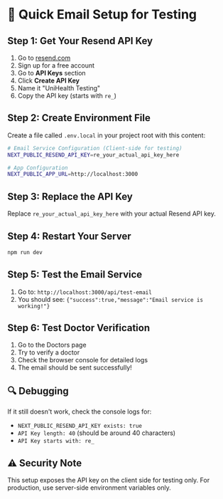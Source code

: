 # 🚀 Quick Email Setup for Testing

## Step 1: Get Your Resend API Key

1. Go to [resend.com](https://resend.com)
2. Sign up for a free account
3. Go to **API Keys** section
4. Click **Create API Key**
5. Name it "UniHealth Testing"
6. Copy the API key (starts with `re_`)

## Step 2: Create Environment File

Create a file called `.env.local` in your project root with this content:

```bash
# Email Service Configuration (Client-side for testing)
NEXT_PUBLIC_RESEND_API_KEY=re_your_actual_api_key_here

# App Configuration
NEXT_PUBLIC_APP_URL=http://localhost:3000
```

## Step 3: Replace the API Key

Replace `re_your_actual_api_key_here` with your actual Resend API key.

## Step 4: Restart Your Server

```bash
npm run dev
```

## Step 5: Test the Email Service

1. Go to: `http://localhost:3000/api/test-email`
2. You should see: `{"success":true,"message":"Email service is working!"}`

## Step 6: Test Doctor Verification

1. Go to the Doctors page
2. Try to verify a doctor
3. Check the browser console for detailed logs
4. The email should be sent successfully!

## 🔍 Debugging

If it still doesn't work, check the console logs for:
- `NEXT_PUBLIC_RESEND_API_KEY exists: true`
- `API Key length: 40` (should be around 40 characters)
- `API Key starts with: re_`

## ⚠️ Security Note

This setup exposes the API key on the client side for testing only. For production, use server-side environment variables only.
